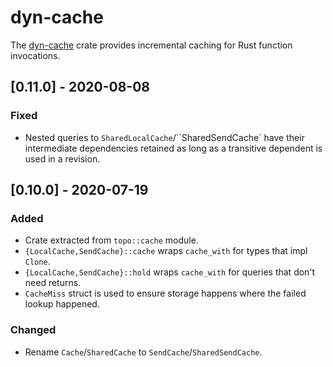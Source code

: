 # dyn-cache

The [dyn-cache](https://docs.rs/dyn-cache) crate provides incremental caching for Rust function
invocations.

<!-- categories: Added, Removed, Changed, Deprecated, Fixed, Security -->

## [0.11.0] - 2020-08-08

### Fixed

- Nested queries to `SharedLocalCache`/``SharedSendCache` have their intermediate dependencies
  retained as long as a transitive dependent is used in a revision.

## [0.10.0] - 2020-07-19

### Added

- Crate extracted from `topo::cache` module.
- `{LocalCache,SendCache}::cache` wraps `cache_with` for types that impl `Clone`.
- `{LocalCache,SendCache}::hold` wraps `cache_with` for queries that don't need returns.
- `CacheMiss` struct is used to ensure storage happens where the failed lookup happened.

### Changed

- Rename `Cache`/`SharedCache` to `SendCache`/`SharedSendCache`.
